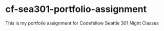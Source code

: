 # cf-sea301-portfolio-assignment
This is my portfolio assignment for Codefellow Seattle 301 Night Classes
